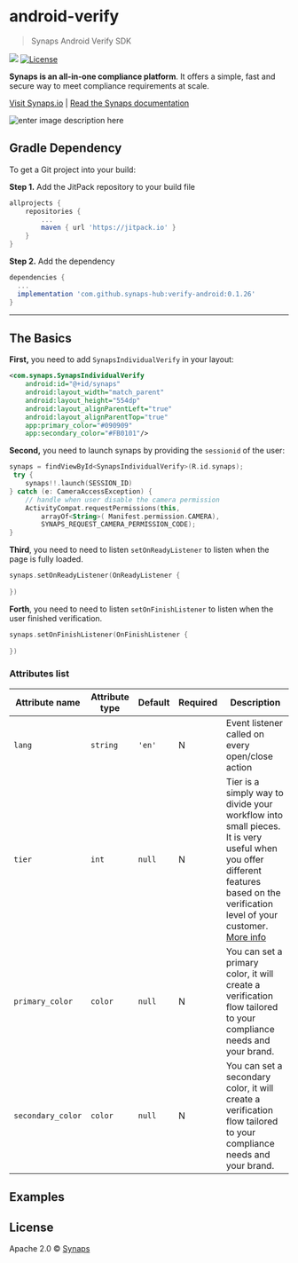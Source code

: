 # android-verify

> Synaps Android Verify SDK 

[![](https://jitpack.io/v/synaps-hub/verify-android.svg)](https://jitpack.io/#synaps-hub/verify-android)
[![License](https://img.shields.io/badge/License-Apache%202.0-blue.svg)](https://opensource.org/licenses/Apache-2.0)

**Synaps is an all-in-one compliance platform**. It offers a simple, fast and secure way to meet compliance requirements at scale.

[Visit Synaps.io](https://synaps.io) | [Read the Synaps documentation](https://docs.synaps.io)

![enter image description here](https://storage.googleapis.com/synaps-docs-media/synaps-verify.png)

## Gradle Dependency
To get a Git project into your build:

**Step 1.** Add the JitPack repository to your build file

```gradle
allprojects {
    repositories {
        ...
        maven { url 'https://jitpack.io' }
    }
}
```

**Step 2.** Add the dependency

```gradle
dependencies {
  ...
  implementation 'com.github.synaps-hub:verify-android:0.1.26'
}
```


---

## The Basics

**First,** you need to add `SynapsIndividualVerify` in your layout:

```xml
<com.synaps.SynapsIndividualVerify
    android:id="@+id/synaps"
    android:layout_width="match_parent"
    android:layout_height="554dp"
    android:layout_alignParentLeft="true"
    android:layout_alignParentTop="true"
    app:primary_color="#090909"
    app:secondary_color="#FB0101"/>
```

**Second,** you need to launch synaps by providing the `sessionid` of the user:

```kotlin
synaps = findViewById<SynapsIndividualVerify>(R.id.synaps);
 try {
    synaps!!.launch(SESSION_ID)
} catch (e: CameraAccessException) {
    // handle when user disable the camera permission
    ActivityCompat.requestPermissions(this,
        arrayOf<String>( Manifest.permission.CAMERA),
        SYNAPS_REQUEST_CAMERA_PERMISSION_CODE);
}
```

**Third**, you need to need to listen `setOnReadyListener` to listen when the page is fully loaded.

```kotlin
synaps.setOnReadyListener(OnReadyListener {
 
})
```

**Forth**, you need to need to listen `setOnFinishListener` to listen when the user finished verification.

```kotlin
synaps.setOnFinishListener(OnFinishListener {
   
})
```

### Attributes list

| Attribute name          | Attribute type                                                                                           | Default | Required | Description                                                                   |
| ------------------ | --------------------------------------------------------------------------------------------------- | ------- | -------- | ----------------------------------------------------------------------------- |
| `lang`      | `string`                                                                       | `'en'`  | N        | Event listener called on every open/close action                              |
| `tier`      | `int`                                                                       | `null`  | N        | Tier is a simply way to divide your workflow into small pieces. It is very useful when you offer different features based on the verification level of your customer.  [More info](https://docs.synaps.io/manager-1/apps/individual/tiers)                           |
| `primary_color`      | `color`                                                                     | `null`  | N        | You can set a primary color, it will create a verification flow tailored to your compliance needs and your brand. |
| `secondary_color`      | `color`                                                                     | `null`  | N        | You can set a secondary color, it will create a verification flow tailored to your compliance needs and your brand. |

## Examples

## License

Apache 2.0 © [Synaps](https://www.synaps.io/)